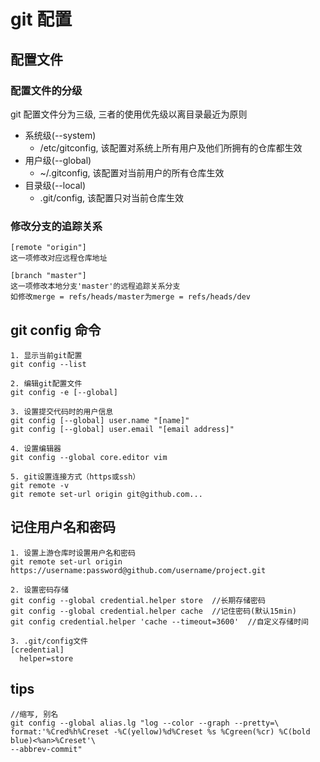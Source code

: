 # git 配置

## 配置文件

### 配置文件的分级
git 配置文件分为三级, 三者的使用优先级以离目录最近为原则

+ 系统级(--system)
    + /etc/gitconfig, 该配置对系统上所有用户及他们所拥有的仓库都生效
+ 用户级(--global)
    + ~/.gitconfig, 该配置对当前用户的所有仓库生效
+ 目录级(--local)
    + .git/config, 该配置只对当前仓库生效

### 修改分支的追踪关系
```
[remote "origin"] 
这一项修改对应远程仓库地址

[branch "master"] 
这一项修改本地分支'master'的远程追踪关系分支
如修改merge = refs/heads/master为merge = refs/heads/dev
```

## git config 命令
```
1. 显示当前git配置
git config --list

2. 编辑git配置文件
git config -e [--global]

3. 设置提交代码时的用户信息
git config [--global] user.name "[name]"
git config [--global] user.email "[email address]"

4. 设置编辑器
git config --global core.editor vim

5. git设置连接方式（https或ssh）
git remote -v
git remote set-url origin git@github.com...
```

## 记住用户名和密码
```
1. 设置上游仓库时设置用户名和密码
git remote set-url origin https://username:password@github.com/username/project.git

2. 设置密码存储
git config --global credential.helper store  //长期存储密码
git config --global credential.helper cache  //记住密码(默认15min)
git config credential.helper 'cache --timeout=3600'  //自定义存储时间

3. .git/config文件
[credential]
  helper=store
```

## tips

```
//缩写, 别名
git config --global alias.lg "log --color --graph --pretty=\ 
format:'%Cred%h%Creset -%C(yellow)%d%Creset %s %Cgreen(%cr) %C(bold blue)<%an>%Creset'\ 
--abbrev-commit"
```

